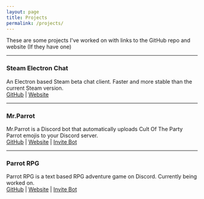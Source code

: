 ```yaml
---
layout: page
title: Projects
permalink: /projects/
---
```

These are some projects I've worked on with links to the GitHub repo and website (If they have one)

----

### Steam Electron Chat
An Electron based Steam beta chat client. Faster and more stable than the current Steam version.   
[GitHub](https://github.com/PretzelCA/steam-electron-chat) | [Website](http://skyenet.gq/steam-electron-chat/)

----

### Mr.Parrot
Mr.Parrot is a Discord bot that automatically uploads Cult Of The Party Parrot emojis to your Discord server.   
[GitHub](https://github.com/PretzelCA/partydiscord) | [Website](https://discord.gg/BG3AUfh) | [Invite Bot](https://discordapp.com/oauth2/authorize?client_id=394830082058747905&permissions=1074006016&scope=bot)

----

### Parrot RPG
Parrot RPG is a text based RPG adventure game on Discord. Currently being worked on.   
[GitHub](https://github.com/PretzelCA/parrot-rpg) | [Website](https://discord.gg/BG3AUfh) | [Invite Bot](https://www.urbandictionary.com/define.php?term=Valve%20Time) 
